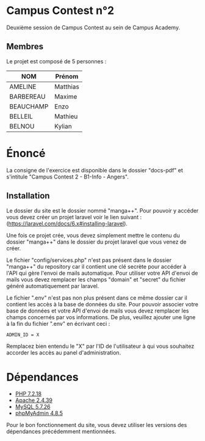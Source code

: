 # Campus Contest n°2
Deuxième session de Campus Contest au sein de Campus Academy.

## Membres
Le projet est composé de 5 personnes :

NOM  | Prénom
------------- | -------------
AMELINE  | Matthias
BARBEREAU  | Maxime
BEAUCHAMP  | Enzo
BELLEIL  | Mathieu
BELNOU  | Kylian

# Énoncé
La consigne de l'exercice est disponible dans le dossier "docs-pdf" et s'intitule "Campus Contest 2 - B1-Info - Angers".

## Installation

Le dossier du site est le dossier nommé "manga++".
Pour pouvoir y accéder vous devez créer un projet laravel voir le lien suivant : (https://laravel.com/docs/6.x#installing-laravel).

Une fois ce projet crée, vous devez simplement mettre le contenu du dossier "manga++" dans le dossier du projet laravel que vous venez de créer.

Le fichier "config/services.php" n'est pas présent dans le dossier "manga++" du repository car il contient une clé secrète pour accéder à l'API qui gère l'envoi de mails automatique.
Pour utiliser votre API d'envoi de mails vous devez remplacer les champs "domain" et "secret" du fichier généré automatiquement par laravel.

Le fichier ".env" n'est pas non plus présent dans ce même dossier car il contient les accès à la base de données du site.
Pour pouvoir associer votre base de données et votre API d'envoi de mails vous devez remplacer les champs concernés par vos informations.
De plus, veuillez ajouter une ligne à la fin du fichier ".env" en écrivant ceci :
```
ADMIN_ID = X
```
Remplacez bien entendu le "X" par l'ID de l'utilisateur à qui vous souhaitez accorder les accès au panel d'administration.

# Dépendances

* [PHP 7.2.18](https://www.php.net/releases/7_2_18.php)
* [Apache 2.4.39](https://httpd.apache.org/docs/2.4/)
* [MySQL 5.7.26](https://dev.mysql.com/doc/relnotes/mysql/5.7/en/news-5-7-26.html)
* [phpMyAdmin 4.8.5](https://www.phpmyadmin.net/files/4.8.5/)

Pour le bon fonctionnement du site, vous devez utiliser les versions des dépendances précédemment mentionnées.
